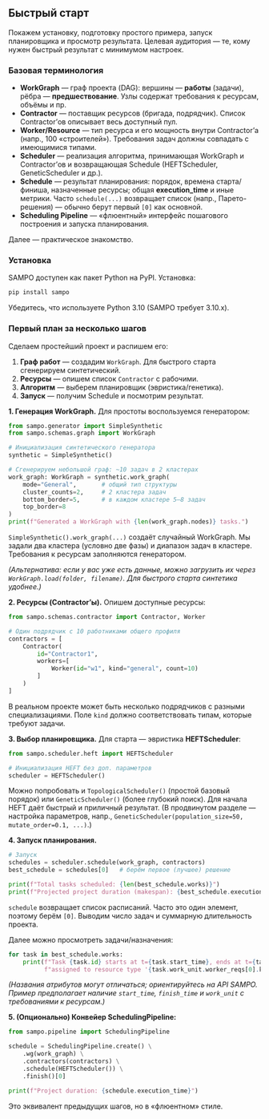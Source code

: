 ## Быстрый старт

Покажем установку, подготовку простого примера, запуск планировщика и просмотр результата. Целевая аудитория — те, кому нужен быстрый результат с минимумом настроек.

### Базовая терминология

* **WorkGraph** — граф проекта (DAG): вершины — **работы** (задачи), рёбра — **предшествование**. Узлы содержат требования к ресурсам, объёмы и пр.
* **Contractor** — поставщик ресурсов (бригада, подрядчик). Список Contractor’ов описывает весь доступный пул.
* **Worker/Resource** — тип ресурса и его мощность внутри Contractor’а (напр., 100 «строителей»). Требования задач должны совпадать с имеющимися типами.
* **Scheduler** — реализация алгоритма, принимающая WorkGraph и Contractor’ов и возвращающая Schedule (HEFTScheduler, GeneticScheduler и др.).
* **Schedule** — результат планирования: порядок, времена старта/финиша, назначенные ресурсы; общая **execution\_time** и иные метрики. Часто `schedule(...)` возвращает список (напр., Парето-решения) — обычно берут первый `[0]` как основной.
* **Scheduling Pipeline** — «флюентный» интерфейс пошагового построения и запуска планирования.

Далее — практическое знакомство.

### Установка

SAMPO доступен как пакет Python на PyPI. Установка:

```bash
pip install sampo
```

Убедитесь, что используете Python 3.10 (SAMPO требует 3.10.x).

### Первый план за несколько шагов

Сделаем простейший проект и распишем его:

1. **Граф работ** — создадим `WorkGraph`. Для быстрого старта сгенерируем синтетический.
2. **Ресурсы** — опишем список `Contractor` с рабочими.
3. **Алгоритм** — выберем планировщик (эвристика/генетика).
4. **Запуск** — получим Schedule и посмотрим результат.

**1. Генерация WorkGraph.** Для простоты воспользуемся генератором:

```python
from sampo.generator import SimpleSynthetic
from sampo.schemas.graph import WorkGraph

# Инициализация синтетического генератора
synthetic = SimpleSynthetic()

# Сгенерируем небольшой граф: ~10 задач в 2 кластерах
work_graph: WorkGraph = synthetic.work_graph(
    mode="General",       # общий тип структуры
    cluster_counts=2,     # 2 кластера задач
    bottom_border=5,      # в каждом кластере 5–8 задач
    top_border=8
)
print(f"Generated a WorkGraph with {len(work_graph.nodes)} tasks.")
```

`SimpleSynthetic().work_graph(...)` создаёт случайный WorkGraph. Мы задали два кластера (условно две фазы) и диапазон задач в кластере. Требования к ресурсам заполняются генератором.

*(Альтернатива: если у вас уже есть данные, можно загрузить их через `WorkGraph.load(folder, filename)`. Для быстрого старта синтетика удобнее.)*

**2. Ресурсы (Contractor’ы).** Опишем доступные ресурсы:

```python
from sampo.schemas.contractor import Contractor, Worker

# Один подрядчик с 10 работниками общего профиля
contractors = [
    Contractor(
        id="Contractor1",
        workers=[
            Worker(id="w1", kind="general", count=10)
        ]
    )
]
```

В реальном проекте может быть несколько подрядчиков с разными специализациями. Поле `kind` должно соответствовать типам, которые требуют задачи.

**3. Выбор планировщика.** Для старта — эвристика **HEFTScheduler**:

```python
from sampo.scheduler.heft import HEFTScheduler

# Инициализация HEFT без доп. параметров
scheduler = HEFTScheduler()
```

Можно попробовать и `TopologicalScheduler()` (простой базовый порядок) или `GeneticScheduler()` (более глубокий поиск). Для начала HEFT даёт быстрый и приличный результат. (В продвинутом разделе — настройка параметров, напр., `GeneticScheduler(population_size=50, mutate_order=0.1, ...)`.)

**4. Запуск планирования.**

```python
# Запуск
schedules = scheduler.schedule(work_graph, contractors)
best_schedule = schedules[0]   # берём первое (лучшее) решение

print(f"Total tasks scheduled: {len(best_schedule.works)}")
print(f"Projected project duration (makespan): {best_schedule.execution_time}")
```

`schedule` возвращает список расписаний. Часто это один элемент, поэтому берём `[0]`. Выводим число задач и суммарную длительность проекта.

Далее можно просмотреть задачи/назначения:

```python
for task in best_schedule.works:
    print(f"Task {task.id} starts at t={task.start_time}, ends at t={task.finish_time}, "
          f"assigned to resource type '{task.work_unit.worker_reqs[0].kind}'")
```

*(Названия атрибутов могут отличаться; ориентируйтесь на API SAMPO. Пример предполагает наличие `start_time`, `finish_time` и `work_unit` с требованиями к ресурсам.)*

**5. (Опционально) Конвейер SchedulingPipeline:**

```python
from sampo.pipeline import SchedulingPipeline

schedule = SchedulingPipeline.create() \
    .wg(work_graph) \
    .contractors(contractors) \
    .schedule(HEFTScheduler()) \
    .finish()[0]

print(f"Project duration: {schedule.execution_time}")
```

Это эквивалент предыдущих шагов, но в «флюентном» стиле.
